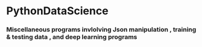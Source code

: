 # PythonDataScience
### Miscellaneous programs invlolving Json manipulation , training & testing data , and deep learning programs
